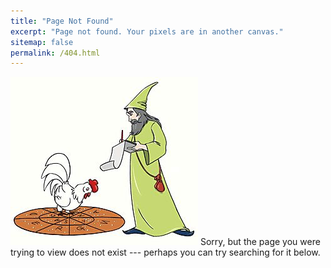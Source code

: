 ```yaml
---
title: "Page Not Found"
excerpt: "Page not found. Your pixels are in another canvas."
sitemap: false
permalink: /404.html
---
```

![alectryomancy](/images/alectryomancy.jpg)
Sorry, but the page you were trying to view does not exist --- perhaps you can try searching for it below.

<script type="text/javascript">
  var GOOG_FIXURL_LANG = 'en';
  var GOOG_FIXURL_SITE = '{{ site.url }}'
</script>
<script type="text/javascript"
  src="//linkhelp.clients.google.com/tbproxy/lh/wm/fixurl.js">
</script>
